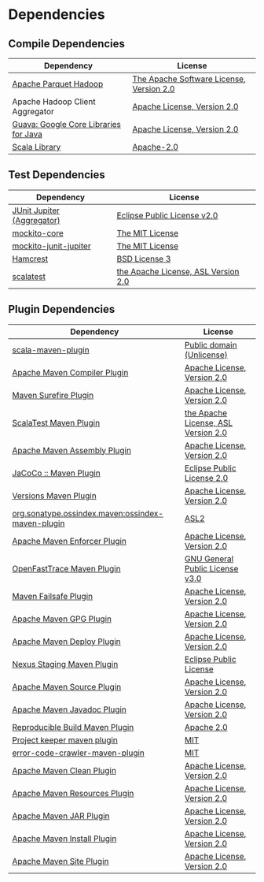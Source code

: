 <!-- @formatter:off -->
# Dependencies

## Compile Dependencies

| Dependency                                 | License                                       |
| ------------------------------------------ | --------------------------------------------- |
| [Apache Parquet Hadoop][0]                 | [The Apache Software License, Version 2.0][1] |
| Apache Hadoop Client Aggregator            | [Apache License, Version 2.0][2]              |
| [Guava: Google Core Libraries for Java][3] | [Apache License, Version 2.0][1]              |
| [Scala Library][5]                         | [Apache-2.0][6]                               |

## Test Dependencies

| Dependency                      | License                                   |
| ------------------------------- | ----------------------------------------- |
| [JUnit Jupiter (Aggregator)][7] | [Eclipse Public License v2.0][8]          |
| [mockito-core][9]               | [The MIT License][10]                     |
| [mockito-junit-jupiter][9]      | [The MIT License][10]                     |
| [Hamcrest][13]                  | [BSD License 3][14]                       |
| [scalatest][15]                 | [the Apache License, ASL Version 2.0][16] |

## Plugin Dependencies

| Dependency                                              | License                                   |
| ------------------------------------------------------- | ----------------------------------------- |
| [scala-maven-plugin][17]                                | [Public domain (Unlicense)][18]           |
| [Apache Maven Compiler Plugin][19]                      | [Apache License, Version 2.0][2]          |
| [Maven Surefire Plugin][21]                             | [Apache License, Version 2.0][2]          |
| [ScalaTest Maven Plugin][23]                            | [the Apache License, ASL Version 2.0][16] |
| [Apache Maven Assembly Plugin][25]                      | [Apache License, Version 2.0][2]          |
| [JaCoCo :: Maven Plugin][27]                            | [Eclipse Public License 2.0][28]          |
| [Versions Maven Plugin][29]                             | [Apache License, Version 2.0][2]          |
| [org.sonatype.ossindex.maven:ossindex-maven-plugin][31] | [ASL2][1]                                 |
| [Apache Maven Enforcer Plugin][33]                      | [Apache License, Version 2.0][2]          |
| [OpenFastTrace Maven Plugin][35]                        | [GNU General Public License v3.0][36]     |
| [Maven Failsafe Plugin][37]                             | [Apache License, Version 2.0][2]          |
| [Apache Maven GPG Plugin][39]                           | [Apache License, Version 2.0][1]          |
| [Apache Maven Deploy Plugin][41]                        | [Apache License, Version 2.0][2]          |
| [Nexus Staging Maven Plugin][43]                        | [Eclipse Public License][44]              |
| [Apache Maven Source Plugin][45]                        | [Apache License, Version 2.0][2]          |
| [Apache Maven Javadoc Plugin][47]                       | [Apache License, Version 2.0][2]          |
| [Reproducible Build Maven Plugin][49]                   | [Apache 2.0][1]                           |
| [Project keeper maven plugin][51]                       | [MIT][52]                                 |
| [error-code-crawler-maven-plugin][53]                   | [MIT][52]                                 |
| [Apache Maven Clean Plugin][55]                         | [Apache License, Version 2.0][2]          |
| [Apache Maven Resources Plugin][57]                     | [Apache License, Version 2.0][2]          |
| [Apache Maven JAR Plugin][59]                           | [Apache License, Version 2.0][2]          |
| [Apache Maven Install Plugin][61]                       | [Apache License, Version 2.0][1]          |
| [Apache Maven Site Plugin][63]                          | [Apache License, Version 2.0][2]          |

[27]: https://www.eclemma.org/jacoco/index.html
[51]: https://github.com/exasol/project-keeper-maven-plugin
[16]: http://www.apache.org/licenses/LICENSE-2.0
[1]: http://www.apache.org/licenses/LICENSE-2.0.txt
[21]: https://maven.apache.org/surefire/maven-surefire-plugin/
[43]: http://www.sonatype.com/public-parent/nexus-maven-plugins/nexus-staging/nexus-staging-maven-plugin/
[15]: http://www.scalatest.org
[9]: https://github.com/mockito/mockito
[37]: https://maven.apache.org/surefire/maven-failsafe-plugin/
[52]: https://opensource.org/licenses/MIT
[29]: http://www.mojohaus.org/versions-maven-plugin/
[14]: http://opensource.org/licenses/BSD-3-Clause
[19]: https://maven.apache.org/plugins/maven-compiler-plugin/
[39]: http://maven.apache.org/plugins/maven-gpg-plugin/
[57]: https://maven.apache.org/plugins/maven-resources-plugin/
[35]: https://github.com/itsallcode/openfasttrace-maven-plugin
[55]: https://maven.apache.org/plugins/maven-clean-plugin/
[28]: https://www.eclipse.org/legal/epl-2.0/
[5]: https://www.scala-lang.org/
[41]: https://maven.apache.org/plugins/maven-deploy-plugin/
[44]: http://www.eclipse.org/legal/epl-v10.html
[18]: http://unlicense.org/
[6]: https://www.apache.org/licenses/LICENSE-2.0
[49]: http://zlika.github.io/reproducible-build-maven-plugin
[63]: https://maven.apache.org/plugins/maven-site-plugin/
[36]: https://www.gnu.org/licenses/gpl-3.0.html
[0]: https://parquet.apache.org
[2]: https://www.apache.org/licenses/LICENSE-2.0.txt
[23]: http://nexus.sonatype.org/oss-repository-hosting.html/scalatest-maven-plugin
[33]: https://maven.apache.org/enforcer/maven-enforcer-plugin/
[10]: https://github.com/mockito/mockito/blob/release/3.x/LICENSE
[8]: https://www.eclipse.org/legal/epl-v20.html
[3]: https://github.com/google/guava/guava
[61]: http://maven.apache.org/plugins/maven-install-plugin/
[7]: https://junit.org/junit5/
[31]: https://sonatype.github.io/ossindex-maven/maven-plugin/
[17]: http://github.com/davidB/scala-maven-plugin
[45]: https://maven.apache.org/plugins/maven-source-plugin/
[13]: http://hamcrest.org/JavaHamcrest/
[47]: https://maven.apache.org/plugins/maven-javadoc-plugin/
[53]: https://github.com/exasol/error-code-crawler-maven-plugin
[59]: https://maven.apache.org/plugins/maven-jar-plugin/
[25]: https://maven.apache.org/plugins/maven-assembly-plugin/
